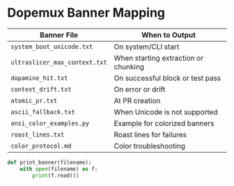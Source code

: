 # Dopemux Banner Mapping

| Banner File | When to Output |
|-------------|----------------|
| `system_boot_unicode.txt` | On system/CLI start |
| `ultraslicer_max_context.txt` | When starting extraction or chunking |
| `dopamine_hit.txt` | On successful block or test pass |
| `context_drift.txt` | On error or drift |
| `atomic_pr.txt` | At PR creation |
| `ascii_fallback.txt` | When Unicode is not supported |
| `ansi_color_examples.py` | Example for colorized banners |
| `roast_lines.txt` | Roast lines for failures |
| `color_protocol.md` | Color troubleshooting |

```python
def print_banner(filename):
    with open(filename) as f:
        print(f.read())
```

